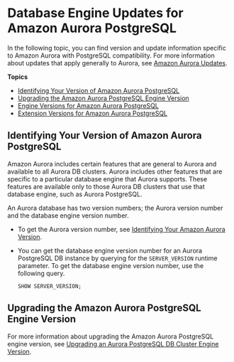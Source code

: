 # Database Engine Updates for Amazon Aurora PostgreSQL<a name="AuroraPostgreSQL.Updates"></a>

In the following topic, you can find version and update information specific to Amazon Aurora with PostgreSQL compatibility\. For more information about updates that apply generally to Aurora, see [Amazon Aurora Updates](Aurora.Updates.md)\.

**Topics**
+ [Identifying Your Version of Amazon Aurora PostgreSQL](#AuroraPostgreSQL.Updates.Versions)
+ [Upgrading the Amazon Aurora PostgreSQL Engine Version](#AuroraPostgreSQL.Updates.Patching)
+ [Engine Versions for Amazon Aurora PostgreSQL](AuroraPostgreSQL.Updates.20180305.md)
+ [Extension Versions for Amazon Aurora PostgreSQL](AuroraPostgreSQL.Updates.Extensions.md)

## Identifying Your Version of Amazon Aurora PostgreSQL<a name="AuroraPostgreSQL.Updates.Versions"></a>

Amazon Aurora includes certain features that are general to Aurora and available to all Aurora DB clusters\. Aurora includes other features that are specific to a particular database engine that Aurora supports\. These features are available only to those Aurora DB clusters that use that database engine, such as Aurora PostgreSQL\.

An Aurora database has two version numbers; the Aurora version number and the database engine version number\. 
+ To get the Aurora version number, see [Identifying Your Amazon Aurora Version](Aurora.Updates.md#Aurora.Updates.Versions)\.
+ You can get the database engine version number for an Aurora PostgreSQL DB instance by querying for the `SERVER_VERSION` runtime parameter\. To get the database engine version number, use the following query\.

  ```
  SHOW SERVER_VERSION;
  ```

## Upgrading the Amazon Aurora PostgreSQL Engine Version<a name="AuroraPostgreSQL.Updates.Patching"></a>

For more information about upgrading the Amazon Aurora PostgreSQL engine version, see [Upgrading an Aurora PostgreSQL DB Cluster Engine Version](USER_UpgradeDBInstance.Upgrading.md)\.